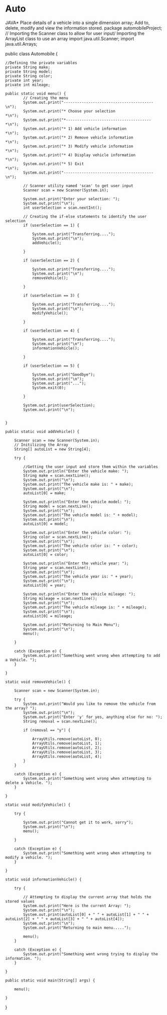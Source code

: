 # Auto
JAVA* Place details of a vehicle into a single dimension array; Add to, delete, modify and view the information stored.
package automobileProject;
// Importing the Scanner class to allow for user input/ Importing the ArrayList class to use an array
import java.util.Scanner;
import java.util.Arrays;

public class Automobile {
	
	//Defining the private variables
	private String make;
	private String model;
	private String color;
	private int year;
	private int mileage;
	
	public static void menu() {
			// Creating the menu
			System.out.print("----------------------------------------\n");
			System.out.print("* Choose your selection                *\n");
			System.out.print("*--------------------------------------*\n");
			System.out.print("* 1) Add vehicle information           *\n");
			System.out.print("* 2) Remove vehicle information        *\n");
			System.out.print("* 3) Modify vehicle information        *\n");
			System.out.print("* 4) Display vehicle information       *\n");
			System.out.print("* 5) Exit                              *\n");
			System.out.print("----------------------------------------\n");
				
			// Scanner utility named 'scan' to get user input
			Scanner scan = new Scanner(System.in);
				
			System.out.print("Enter your selection: ");
			System.out.print("\n");
			int userSelection = scan.nextInt();
				
			// Creating the if-else statements to identify the user selection
			if (userSelection == 1) {
					
				System.out.print("Transferring....");
				System.out.print("\n");
				addVehicle();
				
			}
			
			if (userSelection == 2) {
				
				System.out.print("Transferring....");
				System.out.print("\n");
				removeVehicle();
				
			}
			
			if (userSelection == 3) {
				
				System.out.print("Transferring....");
				System.out.print("\n");
				modifyVehicle();
				
			}
			
			if (userSelection == 4) {
				
				System.out.print("Transferring....");
				System.out.print("\n");
				informationVehicle();
				
			}
			
			if (userSelection == 5) {
				
				System.out.print("Goodbye");
				System.out.print("\n");
				System.out.print("...");
				System.exit(0);
				
			}
			
			System.out.print(userSelection);
			System.out.print("\n");
				
		
	}
	
	public static void addVehicle() {
		
		Scanner scan = new Scanner(System.in);
		// Initilizing the Array
		String[] autoList = new String[4];
		
		try {
			
			//Getting the user input and store them within the variables
			System.out.println("Enter the vehicle make: ");
			String make = scan.nextLine();
			System.out.print("\n");
			System.out.print("The vehicle make is: " + make);
			System.out.print("\n");
			autoList[0] = make;
				
			System.out.println("Enter the vehicle model: ");
			String model = scan.nextLine();
			System.out.print("\n");
			System.out.print("The vehicle model is: " + model);
			System.out.print("\n");
			autoList[0] = model;
				
			System.out.println("Enter the vehicle color: ");
			String color = scan.nextLine();
			System.out.print("\n");
			System.out.print("The vehicle color is: " + color);
			System.out.print("\n");
			autoList[0] = color;
				
			System.out.println("Enter the vehicle year: ");
			String year = scan.nextLine();
			System.out.print("\n");
			System.out.print("The vehicle year is: " + year);
			System.out.print("\n");
			autoList[0] = year;
				
			System.out.println("Enter the vehicle mileage: ");
			String mileage = scan.nextLine();
			System.out.print("\n");
			System.out.print("The vehicle mileage is: " + mileage);
			System.out.print("\n");
			autoList[0] = mileage;
			
			System.out.print("Returning to Main Menu");
			System.out.print("\n");
			menu();
			
		}
		
		catch (Exception e) {
			System.out.print("Something went wrong when attempting to add a Vehicle. ");
		}
	
	}
	
	static void removeVehicle() {
			
		Scanner scan = new Scanner(System.in);
		
		try {
			System.out.print("Would you like to remove the vehicle from the array? ");
			System.out.print("\n");
			System.out.print("Enter 'y' for yes, anything else for no: ");
			String removal = scan.nextLine();
			
			if (removal == "y") {
				
				ArrayUtils.remove(autoList, 0);
				ArrayUtils.remove(autoList, 1);
				ArrayUtils.remove(autoList, 2);
				ArrayUtils.remove(autoList, 3);
				ArrayUtils.remove(autoList, 4);
			}
		}
		
		catch (Exception e) {
			System.out.print("Something went wrong when attempting to delete a Vehicle. ");
		}
	
	}
	
	static void modifyVehicle() {
		
		try {
			
			System.out.print("Cannot get it to work, sorry");
			System.out.print("\n");
			menu();
			
		}
		
		catch (Exception e) {
			System.out.print("Something went wrong when attempting to modify a vehicle. ");
		}
	
	}
	
	static void informationVehicle() {
		
		try {
			
			// Attempting to display the current array that holds the stored values
			System.out.print("Here is the current Array: ");
			System.out.print("\n");
			System.out.print(autoList[0] + " " + autoList[1] + " " + autoList[2] + " " + autoList[3] + " " + autoList[4]);
			System.out.print("\n");
			System.out.print("Returning to main menu.....");
			
			menu();
		}
		
		catch (Exception e) {
			System.out.print("Something went wrong trying to display the information. ");
		}
	
	}
	
	public static void main(String[] args) {
		
		menu();

	}

}
